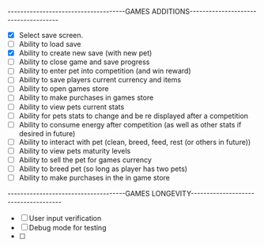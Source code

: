 -------------------------------------GAMES ADDITIONS-------------------------------------
* [x] Select save screen.
* [ ] Ability to load save
* [x] Ability to create new save (with new pet)
* [ ] Ability to close game and save progress
* [ ] Ability to enter pet into competition (and win reward)
* [ ] Ability to save players current currency and items
* [ ] Ability to open games store
* [ ] Ability to make purchases in games store
* [ ] Ability to view pets current stats
* [ ] Ability for pets stats to change and be re displayed after a competition
* [ ] Ability to consume energy after competition (as well as other stats if desired in future)
* [ ] Ability to interact with pet (clean, breed, feed, rest (or others in future))
* [ ] Ability to view pets maturity levels
* [ ] Ability to sell the pet for games currency
* [ ] Ability to breed pet (so long as player has two pets)
* [ ] Ability to make purchases in the in game store

-------------------------------------GAMES LONGEVITY-------------------------------------
* [ ] User input verification
* [ ] Debug mode for testing
* [ ] 
